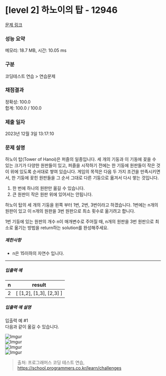 # [level 2] 하노이의 탑 - 12946 

[문제 링크](https://school.programmers.co.kr/learn/courses/30/lessons/12946) 

### 성능 요약

메모리: 18.7 MB, 시간: 10.05 ms

### 구분

코딩테스트 연습 > 연습문제

### 채점결과

정확성: 100.0<br/>합계: 100.0 / 100.0

### 제출 일자

2023년 12월 3일 13:17:10

### 문제 설명

<p>하노이 탑(Tower of Hanoi)은 퍼즐의 일종입니다. 세 개의 기둥과 이 기동에 꽂을 수 있는 크기가 다양한 원판들이 있고, 퍼즐을 시작하기 전에는 한 기둥에 원판들이 작은 것이 위에 있도록 순서대로 쌓여 있습니다. 게임의 목적은 다음 두 가지 조건을 만족시키면서, 한 기둥에 꽂힌 원판들을 그 순서 그대로 다른 기둥으로 옮겨서 다시 쌓는 것입니다.</p>

<ol>
<li>한 번에 하나의 원판만 옮길 수 있습니다.</li>
<li>큰 원판이 작은 원판 위에 있어서는 안됩니다.</li>
</ol>

<p>하노이 탑의 세 개의 기둥을 왼쪽 부터 1번, 2번, 3번이라고 하겠습니다. 1번에는 n개의 원판이 있고 이 n개의 원판을 3번 원판으로 최소 횟수로 옮기려고 합니다.</p>

<p>1번 기둥에 있는 원판의 개수 n이 매개변수로 주어질 때, n개의 원판을 3번 원판으로 최소로 옮기는 방법을 return하는 solution를 완성해주세요.</p>

<h5>제한사항</h5>

<ul>
<li>n은 15이하의 자연수 입니다.</li>
</ul>

<hr>

<h5>입출력 예</h5>
<table class="table">
        <thead><tr>
<th>n</th>
<th>result</th>
</tr>
</thead>
        <tbody><tr>
<td>2</td>
<td>[ [1,2], [1,3], [2,3] ]</td>
</tr>
</tbody>
      </table>
<h5>입출력 예 설명</h5>

<p>입출력 예 #1<br>
다음과 같이 옮길 수 있습니다.</p>

<p><img src="https://i.imgur.com/SWEqD08.png" title="" alt="Imgur"><br>
<img src="https://i.imgur.com/mrmOzV2.png" title="" alt="Imgur"><br>
<img src="https://i.imgur.com/Ent83gA.png" title="" alt="Imgur"><br>
<img src="https://i.imgur.com/osJFfhF.png" title="" alt="Imgur"></p>


> 출처: 프로그래머스 코딩 테스트 연습, https://school.programmers.co.kr/learn/challenges